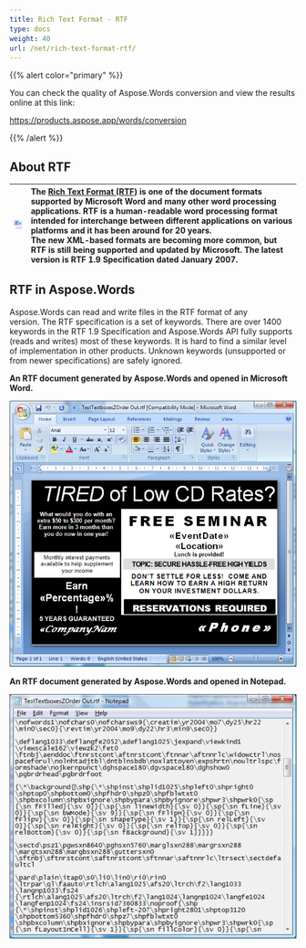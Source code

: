 ```yaml
---
title: Rich Text Format - RTF
type: docs
weight: 40
url: /net/rich-text-format-rtf/
---
```


{{% alert color="primary" %}} 

You can check the quality of Aspose.Words conversion and view the results online at this link:

<https://products.aspose.app/words/conversion>

{{% /alert %}} 


## **About RTF**

|![todo:image_alt_text](rich-text-format-rtf_1.png)|The [Rich Text Format (RTF)](https://docs.fileformat.com/word-processing/rtf/) is one of the document formats supported by Microsoft Word and many other word processing applications. RTF is a human-readable word processing format intended for interchange between different applications on various platforms and it has been around for 20 years. <br>The new XML-based formats are becoming more common, but RTF is still being supported and updated by Microsoft. The latest version is RTF 1.9 Specification dated January 2007.|
| :- | :- |
## **RTF in Aspose.Words**
Aspose.Words can read and write files in the RTF format of any version. The RTF specification is a set of keywords. There are over 1400 keywords in the RTF 1.9 Specification and Aspose.Words API fully supports (reads and writes) most of these keywords. It is hard to find a similar level of implementation in other products. Unknown keywords (unsupported or from newer specifications) are safely ignored.

**An RTF document generated by Aspose.Words and opened in Microsoft Word.**

![todo:image_alt_text](rich-text-format-rtf_2.png)

**An RTF document generated by Aspose.Words and opened in Notepad.**

![todo:image_alt_text](rich-text-format-rtf_3.png)
